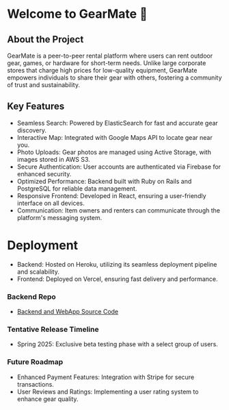 # Welcome to GearMate 👋

## About the Project
GearMate is a peer-to-peer rental platform where users can rent outdoor gear, games, or hardware for short-term needs. Unlike large corporate stores that charge high prices for low-quality equipment, GearMate empowers individuals to share their gear with others, fostering a community of trust and sustainability.


## Key Features
- Seamless Search: Powered by ElasticSearch for fast and accurate gear discovery.
- Interactive Map: Integrated with Google Maps API to locate gear near you.
- Photo Uploads: Gear photos are managed using Active Storage, with images stored in AWS S3.
- Secure Authentication: User accounts are authenticated via Firebase for enhanced security.
- Optimized Performance: Backend built with Ruby on Rails and PostgreSQL for reliable data management.
- Responsive Frontend: Developed in React, ensuring a user-friendly interface on all devices.
- Communication: Item owners and renters can communicate through the platform's messaging system.

# Deployment
- Backend: Hosted on Heroku, utilizing its seamless deployment pipeline and scalability.
- Frontend: Deployed on Vercel, ensuring fast delivery and performance.

### Backend Repo 
- [Backend and WebApp Source Code](https://github.com/kylebrackman/GearMate)


### Tentative Release Timeline
- Spring 2025: Exclusive beta testing phase with a select group of users.

### Future Roadmap
- Enhanced Payment Features: Integration with Stripe for secure transactions.
- User Reviews and Ratings: Implementing a user rating system to enhance gear quality.


